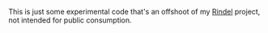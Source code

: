This is just some experimental code that's an offshoot of my [Rindel](https://github.com/rsimmons/rindel/) project, not intended for public consumption.
